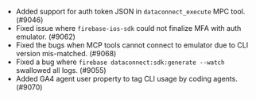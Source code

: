 - Added support for auth token JSON in `dataconnect_execute` MPC tool. (#9046)
- Fixed issue where `firebase-ios-sdk` could not finalize MFA with auth emulator. (#9062)
- Fixed the bugs when MCP tools cannot connect to emulator due to CLI version mis-matched. (#9068)
- Fixed a bug where `firebase dataconnect:sdk:generate --watch` swallowed all logs. (#9055)
- Added GA4 agent user property to tag CLI usage by coding agents. (#9070)
